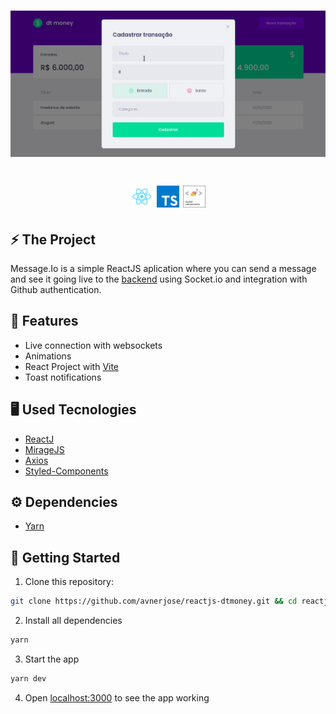 <h1 align="center">
  <img src="public/dtmoney.gif"/> 
</h1>
<h1 align="center" widht="50%">
  <img alt="React" width="7%" src="https://raw.githubusercontent.com/github/explore/80688e429a7d4ef2fca1e82350fe8e3517d3494d/topics/react/react.png" />
  <img alt="TypeScript" width="7%" src="https://raw.githubusercontent.com/github/explore/80688e429a7d4ef2fca1e82350fe8e3517d3494d/topics/typescript/typescript.png" />
  <img alt="TypeScript" width="7%" src="https://raw.githubusercontent.com/github/explore/80688e429a7d4ef2fca1e82350fe8e3517d3494d/topics/styled-components/styled-components.png" />
</h1>

## ⚡️ The Project
  Message.Io is a simple ReactJS aplication where you can send a message and see it going live to the [backend](https://github.com/avnerjose/nodejs-message.io-backend) using
  Socket.io and integration with Github authentication.
  
## 🎯 Features
 - Live connection with websockets
 - Animations
 - React Project with [Vite](https://vitejs.dev/)
 - Toast notifications
  
## 🖥️ Used Tecnologies
 - [ReactJ](https://reactjs.org/)
 - [MirageJS](https://miragejs.com/)
 - [Axios](https://axios-http.com/docs/intro)
 - [Styled-Components](https://styled-components.com/)

## ⚙️ Dependencies
 - [Yarn](https://yarnpkg.com/)
 
## 🚀️ Getting Started

1. Clone this repository: 

```bash
git clone https://github.com/avnerjose/reactjs-dtmoney.git && cd reactjs-dtmoney
```
2. Install all dependencies

```bash
yarn
```
3. Start the app
```bash
yarn dev
```
4. Open [localhost:3000](http://localhost:3000) to see the app working
